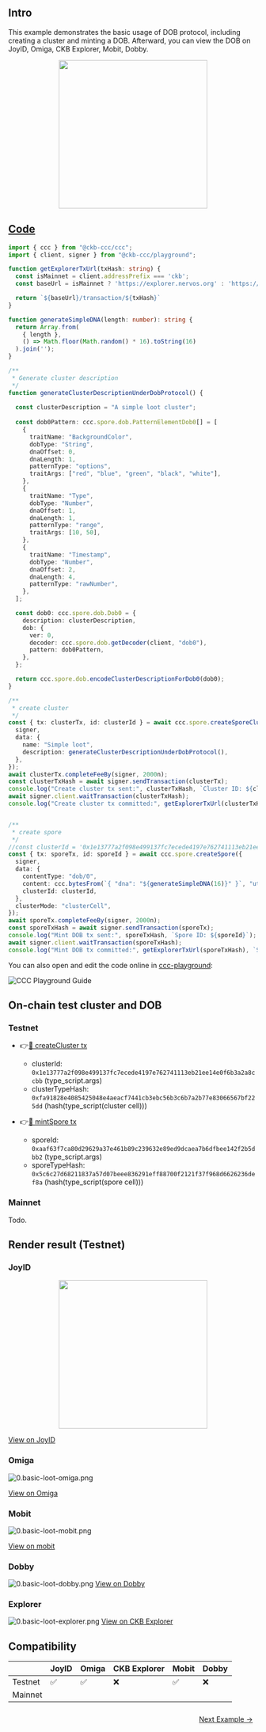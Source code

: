 ## Intro
This example demonstrates the basic usage of DOB protocol, including creating a cluster and minting a DOB. Afterward, you can view the DOB on JoyID, Omiga, CKB Explorer, Mobit, Dobby. 

<div align="center">
  <img src="../assets/images/dob0/0.basic-loot-joyid.svg" height="300">
</div>

## [Code](./0.basic-loot.ts)

```typescript
import { ccc } from "@ckb-ccc/ccc";
import { client, signer } from "@ckb-ccc/playground";

function getExplorerTxUrl(txHash: string) {
  const isMainnet = client.addressPrefix === 'ckb';
  const baseUrl = isMainnet ? 'https://explorer.nervos.org' : 'https://testnet.explorer.nervos.org';

  return `${baseUrl}/transaction/${txHash}`
}

function generateSimpleDNA(length: number): string {
  return Array.from(
    { length }, 
    () => Math.floor(Math.random() * 16).toString(16)
  ).join('');
}

/**
 * Generate cluster description
 */
function generateClusterDescriptionUnderDobProtocol() {
 
  const clusterDescription = "A simple loot cluster";
  
  const dob0Pattern: ccc.spore.dob.PatternElementDob0[] = [
    {
      traitName: "BackgroundColor",
      dobType: "String",
      dnaOffset: 0,
      dnaLength: 1,
      patternType: "options",
      traitArgs: ["red", "blue", "green", "black", "white"],
    },
    {
      traitName: "Type",
      dobType: "Number",
      dnaOffset: 1,
      dnaLength: 1,
      patternType: "range",
      traitArgs: [10, 50],
    },
    {
      traitName: "Timestamp",
      dobType: "Number",
      dnaOffset: 2,
      dnaLength: 4,
      patternType: "rawNumber",
    },
  ];

  const dob0: ccc.spore.dob.Dob0 = {
    description: clusterDescription,
    dob: {
      ver: 0,
      decoder: ccc.spore.dob.getDecoder(client, "dob0"),
      pattern: dob0Pattern,
    },
  };

  return ccc.spore.dob.encodeClusterDescriptionForDob0(dob0);
}

/**
 * create cluster
 */
const { tx: clusterTx, id: clusterId } = await ccc.spore.createSporeCluster({
  signer,
  data: {
    name: "Simple loot",
    description: generateClusterDescriptionUnderDobProtocol(),
  },
});
await clusterTx.completeFeeBy(signer, 2000n);
const clusterTxHash = await signer.sendTransaction(clusterTx);
console.log("Create cluster tx sent:", clusterTxHash, `Cluster ID: ${clusterId}`);
await signer.client.waitTransaction(clusterTxHash);
console.log("Create cluster tx committed:", getExplorerTxUrl(clusterTxHash), `Cluster ID: ${clusterId}`);


/**
 * create spore
 */
//const clusterId = '0x1e13777a2f098e499137fc7ecede4197e762741113eb21ee14e0f6b3a2a8ccbb';
const { tx: sporeTx, id: sporeId } = await ccc.spore.createSpore({
  signer,
  data: {
    contentType: "dob/0",
    content: ccc.bytesFrom(`{ "dna": "${generateSimpleDNA(16)}" }`, "utf8"),
    clusterId: clusterId,
  },
  clusterMode: "clusterCell",
});
await sporeTx.completeFeeBy(signer, 2000n);
const sporeTxHash = await signer.sendTransaction(sporeTx);
console.log("Mint DOB tx sent:", sporeTxHash, `Spore ID: ${sporeId}`);
await signer.client.waitTransaction(sporeTxHash);
console.log("Mint DOB tx committed:", getExplorerTxUrl(sporeTxHash), `Spore ID: ${sporeId}`);
```

You can also open and edit the code online in [ccc-playground](https://live.ckbccc.com/?src=https://raw.githubusercontent.com/CKBFansDAO/dob-cookbook/refs/heads/main/examples/dob0/0.basic-loot.ts):

![CCC Playground Guide](../assets/images/ccc-playground-guide.png)

## On-chain test cluster and DOB

### Testnet
- 👉[🔗 createCluster tx](testnet.explorer.nervos.org/transaction/0x937d61e3e80f96c1db7012414b552fad9ce248aace45fb4b4c2d87c95eb0597e)
  - clusterId: `0x1e13777a2f098e499137fc7ecede4197e762741113eb21ee14e0f6b3a2a8ccbb` (type_script.args)
  - clusterTypeHash: `0xfa91828e4085425048e4aeacf7441cb3ebc56b3c6b7a2b77e83066567bf225dd` (hash(type_script(cluster cell)))

- 👉[🔗 mintSpore tx](testnet.explorer.nervos.org/transaction/0x0e51565c4d7495fedabef36779c31b9fcc6eb74f731efdd7890fdcba33ec214f)
  - sporeId: `0xaaf63f7ca80d29629a37e461b89c239632e89ed9dcaea7b6dfbee142f2b5dbb2` (type_script.args)
  - sporeTypeHash: `0x5c6c27d68211837a57d07beee836291eff88700f2121f37f968d6626236def8a` (hash(type_script(spore cell)))

### Mainnet
  Todo.

## Render result (Testnet)

### JoyID

<div align="center">
  <img src="../assets/images/dob0/0.basic-loot-joyid.svg" height="300">
</div>

[View on JoyID](https://testnet.joyid.dev/nft/aaf63f7ca80d29629a37e461b89c239632e89ed9dcaea7b6dfbee142f2b5dbb2) 

### Omiga

![0.basic-loot-omiga.png](../assets/images/dob0/0.basic-loot-omiga.png)

[View on Omiga](https://test.omiga.io/info/dobs/0x5c6c27d68211837a57d07beee836291eff88700f2121f37f968d6626236def8a) 

### Mobit
![0.basic-loot-mobit.png](../assets/images/dob0/0.basic-loot-mobit.png)

[View on mobit](https://mobit.app/dob/aaf63f7ca80d29629a37e461b89c239632e89ed9dcaea7b6dfbee142f2b5dbb2?chain=ckb)

### Dobby
![0.basic-loot-dobby.png](../assets/images/dob0/0.basic-loot-dobby.png)
[View on Dobby](https://test-dobby.entrust3.com/item-detail_ckb/0xaaf63f7ca80d29629a37e461b89c239632e89ed9dcaea7b6dfbee142f2b5dbb2) 

### Explorer
![0.basic-loot-explorer.png](../assets/images/dob0/0.basic-loot-explorer.png)
[View on CKB Explorer](https://testnet.explorer.nervos.org/nft-info/0xfa91828e4085425048e4aeacf7441cb3ebc56b3c6b7a2b77e83066567bf225dd/0xaaf63f7ca80d29629a37e461b89c239632e89ed9dcaea7b6dfbee142f2b5dbb2) 


## Compatibility
|         | JoyID | Omiga | CKB Explorer | Mobit | Dobby |
| ------- | ----- | ----- | ------------ | ----- | ----- |
| Testnet | ✅    | ✅     | ❌           | ✅     | ❌    |
| Mainnet |     |     |           |    |     |

<div style="display: flex; justify-content: space-between; padding: 10px;">
  <div></div>
  <a href="1.colorful-loot.md">Next Example →</a>
</div>